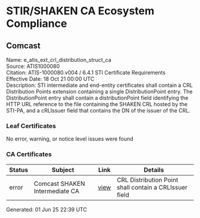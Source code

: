 # STIR/SHAKEN CA Ecosystem Compliance

## Comcast

Name: e_atis_ext_crl_distribution_struct_ca\
Source: ATIS1000080\
Citation: ATIS-1000080.v004 / 6.4.1 STI Certificate Requirements\
Effective Date: 18 Oct 21 00:00 UTC\
Description: STI intermediate and end-entity certificates shall contain a CRL Distribution Points extension containing a single DistributionPoint entry. The DistributionPoint entry shall contain a distributionPoint field identifying the HTTP URL reference to the file containing the SHAKEN CRL hosted by the STI-PA, and a cRLIssuer field that contains the DN of the issuer of the CRL.

### Leaf Certificates

No error, warning, or notice level issues were found

### CA Certificates

| Status | Subject | Link | Details |
|--------|---------|------|---------|
| error | Comcast SHAKEN Intermediate CA | [view](../../CERTS/25af737667ed8b05cb8b8e7f44b2d7b5861551bea95ec48a73306ec75a92a662/README.md) | CRL Distribution Point shall contain a CRLIssuer field |


Generated: 01 Jun 25 22:39 UTC